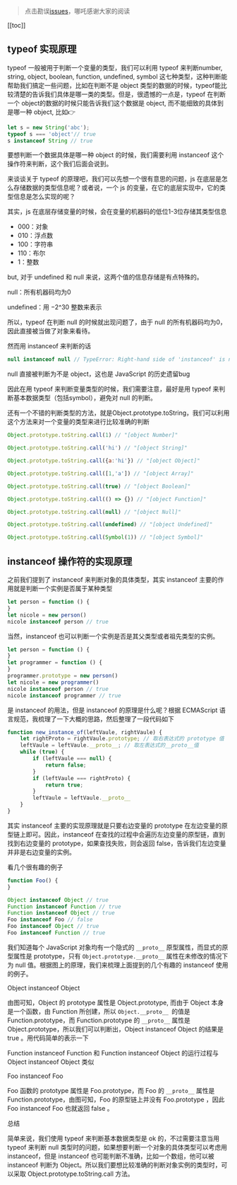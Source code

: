 > 点击勘误[issues](https://github.com/webVueBlog/learn-web/issues)，哪吒感谢大家的阅读

[[toc]]

## typeof 实现原理

typeof 一般被用于判断一个变量的类型，我们可以利用 typeof 来判断number,  string,  object,  boolean,  function, undefined,  symbol 这七种类型，这种判断能帮助我们搞定一些问题，比如在判断不是 object 类型的数据的时候，typeof能比较清楚的告诉我们具体是哪一类的类型。但是，很遗憾的一点是，typeof 在判断一个 object的数据的时候只能告诉我们这个数据是 object, 而不能细致的具体到是哪一种 object, 比如👉

```js
let s = new String('abc');
typeof s === 'object'// true
s instanceof String // true
```

要想判断一个数据具体是哪一种 object 的时候，我们需要利用 instanceof 这个操作符来判断，这个我们后面会说到。

来谈谈关于 typeof 的原理吧，我们可以先想一个很有意思的问题，js 在底层是怎么存储数据的类型信息呢？或者说，一个 js 的变量，在它的底层实现中，它的类型信息是怎么实现的呢？

其实，js 在底层存储变量的时候，会在变量的机器码的低位1-3位存储其类型信息

- 000：对象
- 010：浮点数
- 100：字符串
- 110：布尔
- 1：整数

but, 对于 undefined 和 null 来说，这两个值的信息存储是有点特殊的。

null：所有机器码均为0

undefined：用 −2^30 整数来表示

所以，typeof 在判断 null 的时候就出现问题了，由于 null 的所有机器码均为0，因此直接被当做了对象来看待。

然而用 instanceof 来判断的话

```js
null instanceof null // TypeError: Right-hand side of 'instanceof' is not an object
```

null 直接被判断为不是 object，这也是 JavaScript 的历史遗留bug

因此在用 typeof 来判断变量类型的时候，我们需要注意，最好是用 typeof 来判断基本数据类型（包括symbol），避免对 null 的判断。

还有一个不错的判断类型的方法，就是Object.prototype.toString，我们可以利用这个方法来对一个变量的类型来进行比较准确的判断

```js
Object.prototype.toString.call(1) // "[object Number]"

Object.prototype.toString.call('hi') // "[object String]"

Object.prototype.toString.call({a:'hi'}) // "[object Object]"

Object.prototype.toString.call([1,'a']) // "[object Array]"

Object.prototype.toString.call(true) // "[object Boolean]"

Object.prototype.toString.call(() => {}) // "[object Function]"

Object.prototype.toString.call(null) // "[object Null]"

Object.prototype.toString.call(undefined) // "[object Undefined]"

Object.prototype.toString.call(Symbol(1)) // "[object Symbol]"
```

## instanceof 操作符的实现原理

之前我们提到了 instanceof 来判断对象的具体类型，其实 instanceof 主要的作用就是判断一个实例是否属于某种类型

```js
let person = function () {
}
let nicole = new person()
nicole instanceof person // true
```

当然，instanceof 也可以判断一个实例是否是其父类型或者祖先类型的实例。

```js
let person = function () {
}
let programmer = function () {
}
programmer.prototype = new person()
let nicole = new programmer()
nicole instanceof person // true
nicole instanceof programmer // true
```

是 instanceof 的用法，但是 instanceof 的原理是什么呢？根据 ECMAScript 语言规范，我梳理了一下大概的思路，然后整理了一段代码如下

```js
function new_instance_of(leftVaule, rightVaule) { 
    let rightProto = rightVaule.prototype; // 取右表达式的 prototype 值
    leftVaule = leftVaule.__proto__; // 取左表达式的__proto__值
    while (true) {
    	if (leftVaule === null) {
            return false;	
        }
        if (leftVaule === rightProto) {
            return true;	
        } 
        leftVaule = leftVaule.__proto__ 
    }
}
```

其实 instanceof 主要的实现原理就是只要右边变量的 prototype 在左边变量的原型链上即可。因此，instanceof 在查找的过程中会遍历左边变量的原型链，直到找到右边变量的 prototype，如果查找失败，则会返回 false，告诉我们左边变量并非是右边变量的实例。

看几个很有趣的例子

```js
function Foo() {
}

Object instanceof Object // true
Function instanceof Function // true
Function instanceof Object // true
Foo instanceof Foo // false
Foo instanceof Object // true
Foo instanceof Function // true
```

我们知道每个 JavaScript 对象均有一个隐式的 `__proto__` 原型属性，而显式的原型属性是 prototype，只有 `Object.prototype.__proto__` 属性在未修改的情况下为 null 值。根据图上的原理，我们来梳理上面提到的几个有趣的 instanceof 使用的例子。

Object instanceof Object

由图可知，Object 的 prototype 属性是 Object.prototype, 而由于 Object 本身是一个函数，由 Function 所创建，所以 `Object.__proto__ `的值是 Function.prototype，而 Function.prototype 的 `__proto__` 属性是 Object.prototype，所以我们可以判断出，Object instanceof Object 的结果是 true 。用代码简单的表示一下

Function instanceof Function 和 Function instanceof Object 的运行过程与 Object instanceof Object 类似

Foo instanceof Foo

Foo 函数的 prototype 属性是 Foo.prototype，而 Foo 的 `__proto__` 属性是 Function.prototype，由图可知，Foo 的原型链上并没有 Foo.prototype ，因此 Foo instanceof Foo 也就返回 false 。

总结

简单来说，我们使用 typeof 来判断基本数据类型是 ok 的，不过需要注意当用 typeof 来判断 null 类型时的问题，如果想要判断一个对象的具体类型可以考虑用 instanceof，但是 instanceof 也可能判断不准确，比如一个数组，他可以被 instanceof 判断为 Object。所以我们要想比较准确的判断对象实例的类型时，可以采取 Object.prototype.toString.call 方法。

